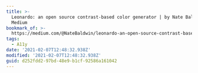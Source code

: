 ```yaml
---
title: >-
  Leonardo: an open source contrast-based color generator | by Nate Baldwin |
  Medium
bookmark_of: >-
  https://medium.com/@NateBaldwin/leonardo-an-open-source-contrast-based-color-generator-92d61b6521d2
tags:
  - A11y
date: '2021-02-07T12:48:32.938Z'
modified: '2021-02-07T12:48:32.938Z'
guid: d252fdd2-97bd-48e9-b1cf-92586a161042
---
```

 
